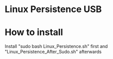 # Linux Persistence USB

# How to install 

Install "sudo bash Linux_Persistence.sh" first and "Linux_Persistence_After_Sudo.sh" afterwards

